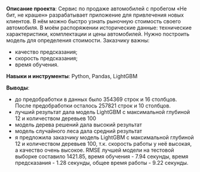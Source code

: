 **Описание проекта**: Сервис по продаже автомобилей с пробегом «Не бит, не крашен» разрабатывает приложение для привлечения новых клиентов. В нём можно быстро узнать рыночную стоимость своего автомобиля. В моём распоряжении исторические данные: технические характеристики, комплектации и цены автомобилей. Нужно построить модель для определения стоимости.
Заказчику важны:
- качество предсказания;
- скорость предсказания;
- время обучения.

**Навыки и инструменты**: Python, Pandas, LightGBM

**Выводы**:
- до предобработки в данных было 354369 строк и 16 столбцов. После предобработки осталось 257821 строк и 10 столбцов.
- лучший результат дала модель LightGBM с максимальной глубиной 12 и количеством деревьев 100
- модель дерева решений дала высокий результат
- модель случайного леса дала средний результат
- я предложила заказчику модель LightGBM с максимальной глубиной 12 и количеством деревьев 100, т.к. скорость работы у неё высокая, а качество очень высокое. RMSE лучшей модели на тестовой выборке составило 1421.85, время обучения - 7.94 секунды, время предсказания - 1.28 секунды, общее время работы - 9.22 секунды.
